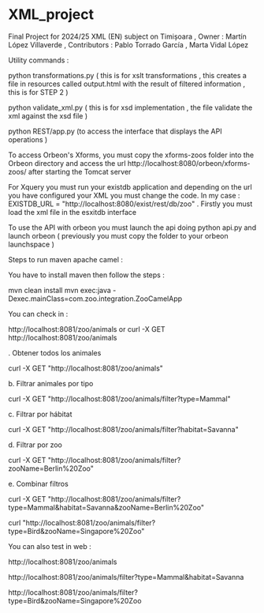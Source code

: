 # XML_project
Final Project for 2024/25 XML (EN) subject on Timișoara  , Owner : Martín López Villaverde , Contributors : Pablo Torrado García , Marta Vidal López


Utility commands :

python transformations.py ( this is for xslt transformations , this creates a file in resources called output.html with the result of filtered information , this is for STEP 2 ) 

python validate_xml.py ( this is for xsd implementation , the file validate the xml against the xsd file ) 

python REST/app.py (to access the interface that displays the API operations )

To access Orbeon's Xforms, you must copy the xforms-zoos folder into the Orbeon directory and access the url http://localhost:8080/orbeon/xforms-zoos/ after starting the Tomcat server

For Xquery you must run your existdb application and depending on the url you have configured your XML you must change the code. In my case : EXISTDB_URL = "http://localhost:8080/exist/rest/db/zoo"  . Firstly you must load the xml file in the esxitdb interface

To use the API with orbeon you must launch the api doing python api.py and launch orbeon ( previously you must copy the folder to your orbeon launchspace ) 


Steps to run maven apache camel : 

You have to install maven then follow the steps :

mvn clean install
mvn exec:java -Dexec.mainClass=com.zoo.integration.ZooCamelApp

You can check in :

http://localhost:8081/zoo/animals        or       curl -X GET http://localhost:8081/zoo/animals


. Obtener todos los animales

curl -X GET "http://localhost:8081/zoo/animals"

b. Filtrar animales por tipo

curl -X GET "http://localhost:8081/zoo/animals/filter?type=Mammal"

c. Filtrar por hábitat

curl -X GET "http://localhost:8081/zoo/animals/filter?habitat=Savanna"

d. Filtrar por zoo

curl -X GET "http://localhost:8081/zoo/animals/filter?zooName=Berlin%20Zoo"

e. Combinar filtros

curl -X GET "http://localhost:8081/zoo/animals/filter?type=Mammal&habitat=Savanna&zooName=Berlin%20Zoo"


curl "http://localhost:8081/zoo/animals/filter?type=Bird&zooName=Singapore%20Zoo"





You can also test in web :

http://localhost:8081/zoo/animals

http://localhost:8081/zoo/animals/filter?type=Mammal&habitat=Savanna

http://localhost:8081/zoo/animals/filter?type=Bird&zooName=Singapore%20Zoo
